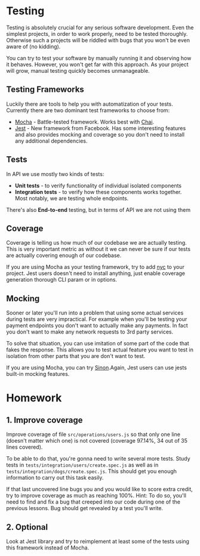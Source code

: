 # Testing

Testing is absolutely crucial for any serious software development. Even the simplest projects, in order to work properly,
need to be tested thoroughly. Otherwise such a projects will be riddled with bugs that you won't be even aware of (no kidding).

You can try to test your software by manually running it and observing how it behaves. However, you won't get far with
this approach. As your project will grow, manual testing quickly becomes unmanageable.

## Testing Frameworks
Luckily there are tools to help you with automatization of your tests. Currently there are two dominant test frameworks
to choose from:

- [Mocha](https://mochajs.org/) - Battle-tested framework. Works best with [Chai](https://www.chaijs.com/).
- [Jest](https://jestjs.io/) - New framework from Facebook. Has some interesting features and also provides
mocking and coverage so you don't need to install any additional dependencies. 


## Tests

In API we use mostly two kinds of tests:

- **Unit tests** - to verify functionality of individual isolated components
- **Integration tests** - to verify how these components works together. Most notably, we are testing whole endpoints.

There's also **End-to-end** testing, but in terms of API we are not using them

## Coverage

Coverage is telling us how much of our codebase we are actually testing. This is very important metric as
without it we can never be sure if our tests are actually covering enough of our codebase.

If you are using Mocha as your testing framework, try to add [nyc](https://www.npmjs.com/package/nyc) to your
project. Jest users doesn't need to install anything, just enable coverage generation thorough CLI param
or in options. 

## Mocking

Sooner or later you'll run into a problem that using some actual services during tests are very impractical.
For example when you'll be testing your payment endpoints you don't want to actually make any payments. In
fact you don't want to make any network requests to 3rd party services.

To solve that situation, you can use imitation of some part of the code that fakes the response. This allows
you to test actual feature you want to test in isolation from other parts that you are don't want to test.

If you are using Mocha, you can try [Sinon](https://sinonjs.org/).Again, Jest users can use jests built-in
mocking features.


# Homework

## 1. Improve coverage
Improve coverage of file `src/operations/users.js` so that only one
line (doesn't matter which one) is not covered (coverage 97.14%, 34 out of 35 lines covered).

To be able to do that, you're gonna need to write several more tests. Study tests in `tests/integration/users/create.spec.js` as well as in
`tests/integration/dogs/create.spec.js`. This should get you enough
information to carry out this task easily.

If that last uncovered line bugs you and you would like to score extra credit, try to improve coverage as much as reaching
100%. Hint: To do so, you'll need to find and fix a bug that creeped 
into our code during one of the previous lessons. Bug should get revealed by a test you'll write. 

## 2. Optional

Look at Jest library and try to reimplement at least some of the tests using this framework instead of Mocha.
